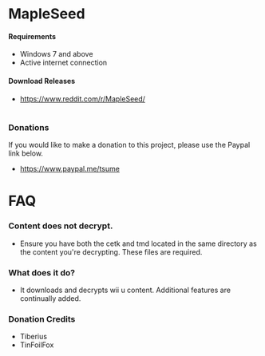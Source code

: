 # MapleSeed

#### Requirements
- Windows 7 and above
- Active internet connection

#### Download Releases
- https://www.reddit.com/r/MapleSeed/

# 
### Donations
If you would like to make a donation to this project, please use the Paypal link below.
- https://www.paypal.me/tsume

# 
# FAQ

### Content does not decrypt.
- Ensure you have both the cetk and tmd located in the same directory as the content you're decrypting. These files are required.

### What does it do?
- It downloads and decrypts wii u content. Additional features are continually added.


### Donation Credits
 - Tiberius
 - TinFoilFox
